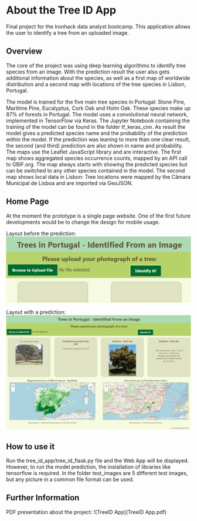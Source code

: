 # About the Tree ID App

Final project for the Ironhack data analyst bootcamp. 
This application allows the user to identify a tree from an uploaded image.


## Overview

The core of the project was using deep learning algorithms to identify tree species from an image. 
With the prediction result the user also gets additional information about the species, as well as a first map of worldwide distribution and a second map with locations of the tree species in Lisbon, Portugal.
    
The model is trained for the five main tree species in Portugal: Stone Pine, Maritime Pine, Eucalyptus, Cork Oak and Holm Oak. These species make up 87% of forests in Portugal. The model uses a convolutional neural network, implemented in TensorFlow via Keras. The Jupyter Notebook containing the training of the model can be found in the folder tf_keras_cnn.
As result the model gives a predicted species name and the probability of the prediction within the model. If the prediction was leaning to more than one clear result, the second (and third) prediction are also shown in name and probability. 
The maps use the Leaflet JavaScript library and are interactive. The first map shows aggregated species occurrence counts, mapped by an API call to GBIF.org. The map always starts with showing the predicted species but can be switched to any other species contained in the model. The second map shows local data in Lisbon: Tree locations were mapped by the Câmara Municipal de Lisboa and are imported via GeoJSON.


## Home Page

At the moment the prototype is a single page website. One of the first future developments would be to change the design for mobile usage.

Layout before the prediction:
![Empty Layout before prediction](website_empty.png)

Layout with a prediction:
![Layout with prediction](website_with_prediction.png)


## How to use it

Run the tree_id_app/tree_id_flask.py file and the Web App will be displayed. However, to run the model prediction, the installation of libraries like tensorflow is required.
In the folder test_images are 5 different test images, but any picture in a common file format can be used.


## Further Information

PDF presentation about the project: 
![TreeID App](TreeID App.pdf)

